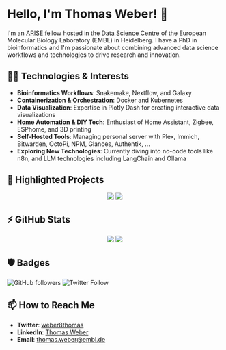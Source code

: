 # Hello, I'm Thomas Weber! 👋

I'm an [ARISE fellow](https://www.embl.org/about/info/arise/) hosted in the [Data Science Centre](https://www.embl.org/about/programme/data-sciences-plans/) of the European Molecular Biology Laboratory (EMBL) in Heidelberg. I have a PhD in bioinformatics and I'm passionate about combining advanced data science workflows and technologies to drive research and innovation.

## 👨‍💻 Technologies & Interests

- **Bioinformatics Workflows**: Snakemake, Nextflow, and Galaxy
- **Containerization & Orchestration**: Docker and Kubernetes
- **Data Visualization**: Expertise in Plotly Dash for creating interactive data visualizations
- **Home Automation & DIY Tech**: Enthusiast of Home Assistant, Zigbee, ESPhome, and 3D printing
- **Self-Hosted Tools**: Managing personal server with Plex, Immich, Bitwarden, OctoPi, NPM, Glances, Authentik, ...
- **Exploring New Technologies**: Currently diving into no-code tools like n8n, and LLM technologies including LangChain and Ollama

## 🌟 Highlighted Projects


<p align="center">

<img src="https://github-readme-stats.vercel.app/api/pin/?username=depictio&repo=depictio">
<img src="https://github-readme-stats.vercel.app/api/pin/?username=friendsofstrandseq&repo=mosaicatcher-pipeline">

</p>


## ⚡ GitHub Stats


<p align="center">

<img src="https://github-readme-stats.vercel.app/api?username=weber8thomas&count_private=true&show_icons=true&hide_title=True&rank_icon=default">
<img src="https://github-readme-stats.vercel.app/api/top-langs/?username=weber8thomas&hide=html,jupyter%20notebook&layout=compact">

</p>



## 🛡️ Badges

![GitHub followers](https://img.shields.io/github/followers/weber8thomas?style=social)
![Twitter Follow](https://img.shields.io/twitter/follow/weber8thomas?style=social)

## 📫 How to Reach Me

- **Twitter**: [weber8thomas](https://twitter.com/weber8thomas)
- **LinkedIn**: [Thomas Weber](https://www.linkedin.com/in/weber-thomas/)
- **Email**: [thomas.weber@embl.de](mailto:thomas.weber@embl.de)


